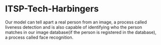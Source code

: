 # ITSP-Tech-Harbingers

Our model can tell apart a real person from an image, a process called liveness detection and is also capable of identifying who the person matches in our image database(if the person is registered in the database), a process called face recognition.
